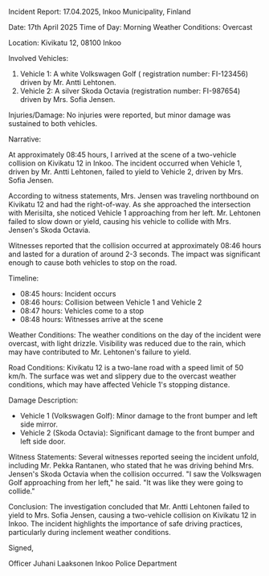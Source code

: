 Incident Report: 17.04.2025, Inkoo Municipality, Finland

Date: 17th April 2025
Time of Day: Morning
Weather Conditions: Overcast

Location: Kivikatu 12, 08100 Inkoo

Involved Vehicles:

1. Vehicle 1: A white Volkswagen Golf ( registration number: FI-123456) driven by Mr. Antti Lehtonen.
2. Vehicle 2: A silver Skoda Octavia (registration number: FI-987654) driven by Mrs. Sofia Jensen.

Injuries/Damage:
No injuries were reported, but minor damage was sustained to both vehicles.

Narrative:

At approximately 08:45 hours, I arrived at the scene of a two-vehicle collision on Kivikatu 12 in Inkoo. The incident occurred when Vehicle 1, driven by Mr. Antti Lehtonen, failed to yield to Vehicle 2, driven by Mrs. Sofia Jensen.

According to witness statements, Mrs. Jensen was traveling northbound on Kivikatu 12 and had the right-of-way. As she approached the intersection with Merisilta, she noticed Vehicle 1 approaching from her left. Mr. Lehtonen failed to slow down or yield, causing his vehicle to collide with Mrs. Jensen's Skoda Octavia.

Witnesses reported that the collision occurred at approximately 08:46 hours and lasted for a duration of around 2-3 seconds. The impact was significant enough to cause both vehicles to stop on the road.

Timeline:

* 08:45 hours: Incident occurs
* 08:46 hours: Collision between Vehicle 1 and Vehicle 2
* 08:47 hours: Vehicles come to a stop
* 08:48 hours: Witnesses arrive at the scene

Weather Conditions:
The weather conditions on the day of the incident were overcast, with light drizzle. Visibility was reduced due to the rain, which may have contributed to Mr. Lehtonen's failure to yield.

Road Conditions:
Kivikatu 12 is a two-lane road with a speed limit of 50 km/h. The surface was wet and slippery due to the overcast weather conditions, which may have affected Vehicle 1's stopping distance.

Damage Description:

* Vehicle 1 (Volkswagen Golf): Minor damage to the front bumper and left side mirror.
* Vehicle 2 (Skoda Octavia): Significant damage to the front bumper and left side door.

Witness Statements:
Several witnesses reported seeing the incident unfold, including Mr. Pekka Rantanen, who stated that he was driving behind Mrs. Jensen's Skoda Octavia when the collision occurred. "I saw the Volkswagen Golf approaching from her left," he said. "It was like they were going to collide."

Conclusion:
The investigation concluded that Mr. Antti Lehtonen failed to yield to Mrs. Sofia Jensen, causing a two-vehicle collision on Kivikatu 12 in Inkoo. The incident highlights the importance of safe driving practices, particularly during inclement weather conditions.

Signed,

Officer Juhani Laaksonen
Inkoo Police Department